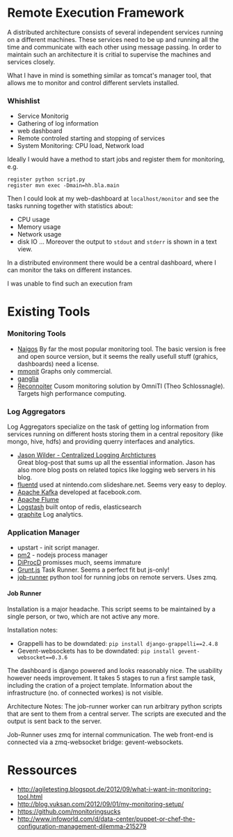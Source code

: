 # Remote Execution Framework

A distributed architecture consists of several independent services
running on a different machines. These services need to be up and
running all the time and communicate with each other using message passing.
In order to maintain such an architecture it is critial to supervise
the machines and services closely.

What I have in mind is something similar as tomcat's manager tool,
that allows me to monitor and control different servlets installed.

### Whishlist
* Service Monitorig
* Gathering of log information
* web dashboard
* Remote controled starting and stopping of services
* System Monitoring: CPU load, Network load

Ideally I would have a method to start jobs and register them for monitoring, e.g.

    register python script.py
    register mvn exec -Dmain=hh.bla.main

Then I could look at my web-dashboard at `localhost/monitor` and see the tasks running
together with statistics about:
* CPU usage
* Memory usage
* Network usage
* disk IO ...
Moreover the output to `stdout` and `stderr` is shown in a text view.

In a distributed environment there would be a central dashboard, where
I can monitor the taks on different instances.

I was unable to find such an execution fram

# Existing Tools


### Monitoring Tools
* [Naigos](http://www.nagios.com/)
  By far the most popular monitoring tool. The basic version is free and open source version,
  but it seems the really usefull stuff (grahics, dashboards) need a license.
* [mmonit](http://mmonit.com/monit/) Graphs only commercial.
* [ganglia](http://ganglia.sourceforge.net/)
* [Reconnoiter](http://labs.omniti.com/labs/reconnoiter)
  Cusom monitoring solution by OmniTI (Theo Schlossnagle). Targets high performance computing.

### Log Aggregators
Log Aggregators specialize on the task of getting log information from services running on different hosts storing
them in a central repository (like mongo, hive, hdfs) and providing querry interfaces and analytics.

* [Jason Wilder - Centralized Logging Archtictures](http://jasonwilder.com/blog/2013/07/16/centralized-logging-architecture/)  
  Great blog-post that sums up all the essential information. Jason has also more blog posts on related topics like logging web servers in his blog.
* [fluentd](http://fluentd.org/)
  used at nintendo.com slideshare.net. Seems very easy to deploy.
* [Apache Kafka](http://kafka.apache.org/) developed at facebook.com.
* [Apache Flume](http://flume.apache.org/) 
* [Logstash](http://logstash.net/) built ontop of redis, elasticsearch
* [graphite](http://graphite.wikidot.com/) Log analytics.

### Application Manager
* upstart - init script manager.
* [pm2](https://github.com/Unitech/pm2) - nodejs process manager
* [DiProcD](http://projects.ceondo.com/p/diprocd/) promisses much, seems immature
* [Grunt.js](http://gruntjs.com/) Task Runner. Seems a perfect fit but js-only!
* [job-runner](https://github.com/spilgames/job-runner) python tool for running jobs on remote servers. Uses zmq.


#### Job Runner

Installation is a major headache. This script seems to be maintained
by a single person, or two, which are not active any more.

Installation notes:
* Grappelli has to be downdated: `pip install django-grappelli==2.4.8`
* Gevent-websockets has to be downdated: `pip install gevent-websocket==0.3.6`

The dashboard is django powered and looks reasonably nice.  The
usability however needs improvement. It takes 5 stages to run a first
sample task, including the cration of a project template. Information
about the infrastructure (no. of connected workes) is not visible.

Architecture Notes:
The job-runner worker can run arbitrary python scripts that are sent
to them from a central server. The scripts are executed and the output
is sent back to the server.

Job-Runner uses zmq for internal communication. The web front-end is connected
via a zmq-websocket bridge: gevent-websockets.

# Ressources

* <http://agiletesting.blogspot.de/2012/09/what-i-want-in-monitoring-tool.html>
* <http://blog.vuksan.com/2012/09/01/my-monitoring-setup/>
* <https://github.com/monitoringsucks>
* <http://www.infoworld.com/d/data-center/puppet-or-chef-the-configuration-management-dilemma-215279>
